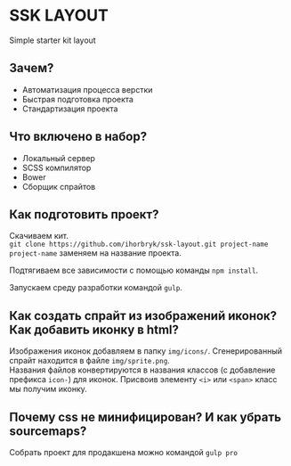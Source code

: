 # SSK LAYOUT
Simple starter kit layout

## Зачем?
- Автоматизация процесса верстки
- Быстрая подготовка проекта
- Стандартизация проекта

## Что включено в набор?
- Локальный сервер  
- SCSS компилятор  
- Bower  
- Сборщик спрайтов

## Как подготовить проект?
Скачиваем кит.  
`git clone https://github.com/ihorbryk/ssk-layout.git project-name`  
`project-name` заменяем на название проекта.  


Подтягиваем все зависимости с помощью команды `npm install`.

Запускаем среду разработки командой `gulp`.

## Как создать спрайт из изображений иконок? Как добавить иконку в html?
Изображения иконок добавляем в папку `img/icons/`.
Сгенерированный спрайт находится в файле `img/sprite.png`.  
Названия файлов конвертируются в названия классов (c добавление префикса `icon-`) для иконок.
Присвоив элементу `<i>` или `<span>` класс мы получим иконку.

## Почему css не минифицирован? И как убрать sourcemaps?
Собрать проект для продакшена можно командой `gulp pro`
